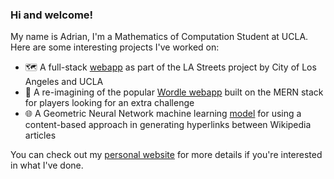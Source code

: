 ### Hi and welcome!

My name is Adrian, I'm a Mathematics of Computation Student at UCLA. Here are some interesting projects I've worked on:

- 🗺️ A full-stack [webapp](site.hspa.info) as part of the LA Streets project by City of Los Angeles and UCLA
- 💭 A re-imagining of the popular [Wordle webapp](https://github.com/trungvu08/Wordle-PLUS) built on the MERN stack for players looking for an extra challenge
- 🌐 A Geometric Neural Network machine learning [model](https://github.com/AdrianLamLH/Wiki-CS-GNN-model-explainer) for using a content-based approach in generating hyperlinks between Wikipedia articles

You can check out my [personal website](adrianlamlh.github.io) for more details if you're interested in what I've done.
<!--
**AdrianLamLH/AdrianLamLH** is a ✨ _special_ ✨ repository because its `README.md` (this file) appears on your GitHub profile.

Here are some ideas to get you started:

- 🔭 I’m currently working on ...
- 🌱 I’m currently learning ...
- 👯 I’m looking to collaborate on ...
- 🤔 I’m looking for help with ...
- 💬 Ask me about ...
- 📫 How to reach me: ...
- 😄 Pronouns: ...
- ⚡ Fun fact: ...
-->
